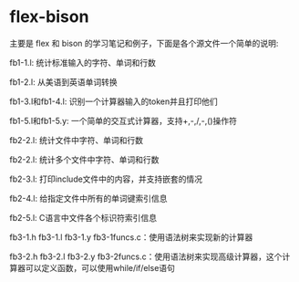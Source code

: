 # flex-bison

主要是 flex 和 bison 的学习笔记和例子，下面是各个源文件一个简单的说明:

fb1-1.l: 统计标准输入的字符、单词和行数

fb1-2.l: 从美语到英语单词转换

fb1-3.l和fb1-4.l: 识别一个计算器输入的token并且打印他们

fb1-5.l和fb1-5.y: 一个简单的交互式计算器，支持+,-,/,-,()操作符

fb2-2.l: 统计文件中字符、单词和行数

fb2-2.l: 统计多个文件中字符、单词和行数

fb2-3.l: 打印include文件中的内容，并支持嵌套的情况

fb2-4.l: 给指定文件中所有的单词键索引信息

fb2-5.l: C语言中文件各个标识符索引信息

fb3-1.h fb3-1.l fb3-1.y fb3-1funcs.c：使用语法树来实现新的计算器

fb3-2.h fb3-2.l fb3-2.y fb3-2funcs.c：使用语法树来实现高级计算器，这个计算器可以定义函数，可以使用while/if/else语句
